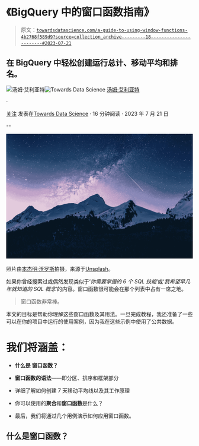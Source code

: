 # 《BigQuery 中的窗口函数指南》

> 原文：[`towardsdatascience.com/a-guide-to-using-window-functions-4b2768f589d9?source=collection_archive---------18-----------------------#2023-07-21`](https://towardsdatascience.com/a-guide-to-using-window-functions-4b2768f589d9?source=collection_archive---------18-----------------------#2023-07-21)

## 在 BigQuery 中轻松创建运行总计、移动平均和排名。

[](https://medium.com/@thomas.ellyatt?source=post_page-----4b2768f589d9--------------------------------)![汤姆·艾利亚特](https://medium.com/@thomas.ellyatt?source=post_page-----4b2768f589d9--------------------------------)[](https://towardsdatascience.com/?source=post_page-----4b2768f589d9--------------------------------)![Towards Data Science](https://towardsdatascience.com/?source=post_page-----4b2768f589d9--------------------------------) [汤姆·艾利亚特](https://medium.com/@thomas.ellyatt?source=post_page-----4b2768f589d9--------------------------------)

·

[关注](https://medium.com/m/signin?actionUrl=https%3A%2F%2Fmedium.com%2F_%2Fsubscribe%2Fuser%2F79566ac4b1bb&operation=register&redirect=https%3A%2F%2Ftowardsdatascience.com%2Fa-guide-to-using-window-functions-4b2768f589d9&user=Tom+Ellyatt&userId=79566ac4b1bb&source=post_page-79566ac4b1bb----4b2768f589d9---------------------post_header-----------) 发表在[Towards Data Science](https://towardsdatascience.com/?source=post_page-----4b2768f589d9--------------------------------) · 16 分钟阅读 · 2023 年 7 月 21 日[](https://medium.com/m/signin?actionUrl=https%3A%2F%2Fmedium.com%2F_%2Fvote%2Ftowards-data-science%2F4b2768f589d9&operation=register&redirect=https%3A%2F%2Ftowardsdatascience.com%2Fa-guide-to-using-window-functions-4b2768f589d9&user=Tom+Ellyatt&userId=79566ac4b1bb&source=-----4b2768f589d9---------------------clap_footer-----------)

--

[](https://medium.com/m/signin?actionUrl=https%3A%2F%2Fmedium.com%2F_%2Fbookmark%2Fp%2F4b2768f589d9&operation=register&redirect=https%3A%2F%2Ftowardsdatascience.com%2Fa-guide-to-using-window-functions-4b2768f589d9&source=-----4b2768f589d9---------------------bookmark_footer-----------)![](img/e881dc2a741d886c4abc1ac4ba0686bf.png)

照片由[本杰明·沃罗斯](https://unsplash.com/@vorosbenisop?utm_source=medium&utm_medium=referral)拍摄，来源于[Unsplash](https://unsplash.com/?utm_source=medium&utm_medium=referral)。

如果你曾经搜索过或偶然发现类似于‘*你需要掌握的 6 个 SQL 技能*’或‘*我希望早几年就知道的 SQL 概念*’的内容。窗口函数很可能会在那个列表中占有一席之地。

> 窗口函数非常棒。

本文的目标是帮助你理解这些窗口函数及其用法。一旦完成教程，我还准备了一些可以在你的项目中运行的使用案例，因为我在这些示例中使用了公共数据。

# 我们将涵盖：

+   **什么是** **窗口函数？**

+   **窗口函数的语法**——即分区、排序和框架部分

+   详细了解如何创建 7 天移动平均线以及其工作原理

+   你可以使用的**聚合**和**窗口函数**是什么？

+   最后，我们将通过几个用例演示如何应用窗口函数。

## 什么**是**窗口函数？
